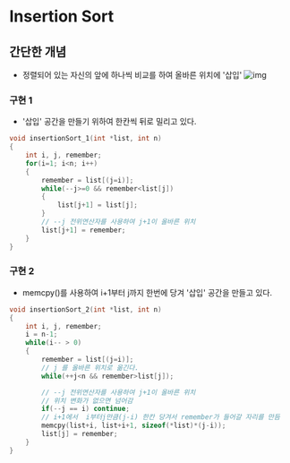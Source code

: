 # Insertion Sort

## 간단한 개념
* 정렬되어 있는 자신의 앞에 하나씩 비교를 하여 올바른 위치에 '삽입'
![img](https://upload.wikimedia.org/wikipedia/commons/0/0f/Insertion-sort-example-300px.gif)

### 구현 1
* '삽입' 공간을 만들기 위하여 한칸씩 뒤로 밀리고 있다.
```c++
void insertionSort_1(int *list, int n)
{
    int i, j, remember;
    for(i=1; i<n; i++)
    {
        remember = list[(j=i)];
        while(--j>=0 && remember<list[j])
        {
            list[j+1] = list[j];
        }
        // --j 전위연산자를 사용하여 j+1이 올바른 위치
        list[j+1] = remember;
    }
}
```

### 구현 2
* memcpy()를 사용하여 i+1부터 j까지 한번에 당겨 '삽입' 공간을 만들고 있다.
```c++
void insertionSort_2(int *list, int n)
{
    int i, j, remember;
    i = n-1;
    while(i-- > 0)
    {
        remember = list[(j=i)];
        // j 를 올바른 위치로 옮긴다.
        while(++j<n && remember>list[j]);

        // --j 전위연산자를 사용하여 j+1이 올바른 위치
        // 위치 변화가 없으면 넘어감
        if(--j == i) continue;
        // i+1에서  i부터j만큼(j-i) 한칸 당겨서 remember가 들어갈 자리를 만듬 
        memcpy(list+i, list+i+1, sizeof(*list)*(j-i));
        list[j] = remember;
    }
}
```
